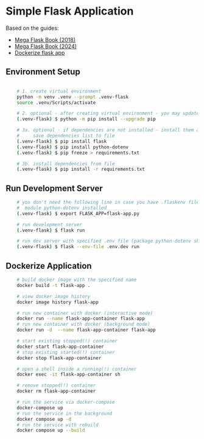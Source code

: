# Simple Flask Application

Based on the guides:

- [Mega Flask Book (2018)](https://habr.com/ru/articles/346306/)
- [Mega Flask Book (2024)](https://habr.com/ru/articles/804245/)
- [Dockerize flask app](https://testdriven.io/blog/dockerizing-flask-with-postgres-gunicorn-and-nginx/)

## Environment Setup

```bash

    # 1. create virtual environment
    python -m venv .venv --prompt .venv-flask
    source .venv/Scripts/activate

    # 2. optional - after creating virtual environment - you may update pip
    (.venv-flask) $ python -m pip install --upgrade pip

    # 3a. optional - if dependencies are not installed - install them and
    #     save dependencies list to file
    (.venv-flask) $ pip install flask
    (.venv-flask) $ pip install python-dotenv
    (.venv-flask) $ pip freeze > requirements.txt

    # 3b. install dependencies from file
    (.venv-flask) $ pip install -r requirements.txt
```

## Run Development Server

```bash
    # you don't need the following line in case you have .flaskenv file and
    #  module python-dotenv installed
    (.venv-flask) $ export FLASK_APP=flask-app.py

    # run development server
    (.venv-flask) $ flask run

    # run dev server with specified .env file (package python-dotenv should be installed)
    (.venv-flask) $ flask --env-file .env.dev run
```

## Dockerize Application

```bash
    # build docker image with the specified name
    docker build -t flask-app .

    # view docker image history
    docker image history flask-app

    # run new container with docker (interactive mode)
    docker run --name flask-app-container flask-app
    # run new container with docker (background mode)
    docker run -d  --name flask-app-container flask-app

    # start existing stopped(!) container
    docker start flask-app-container
    # stop existing started(!) container
    docker stop flask-app-container

    # open a shell inside a running(!) container
    docker exec -it flask-app-container sh

    # remove stopped(!) container
    docker rm flask-app-container

    # run the service via docker-compose
    docker-compose up
    # run the service in the background
    docker compose up -d
    # run the service with rebuild
    docker compose up --build
```

